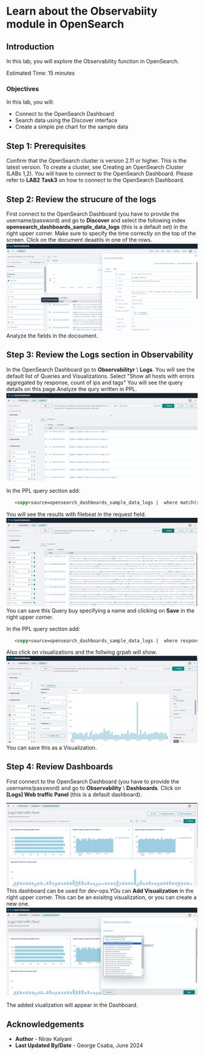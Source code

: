 # Learn about the Observabiity module in OpenSearch 

## Introduction

In this lab, you will explore the Observability function in OpenSearch.

Estimated Time: 15 minutes

### Objectives

In this lab, you will:
- Connect to the OpenSearch Dashboard
- Search data using the Discover interface
- Create a simple pie chart for the sample data

## Step 1: Prerequisites
Confirm that the OpenSearch cluster is version 2.11 or higher.  This is the latest version. To create a cluster, see Creating an OpenSearch Cluster (LABs 1,2). You will have to connect to the OpenSearch Dashboard.
Please refer to **LAB2** **Task3** on how to connect to the OpenSearch Dashboard.

## Step 2: Review the strucure of the logs
First connect to the OpenSearch Dashboard (you have to provide the username/password) and go to **Discover** and select the following index **opensearch_dashboards_sample_data_logs** (this is a default set) in the right upper corner. Make sure to specify the time correctly on the top of the screen. Click on the document deaatils in one of the rows.  
   ![OpenSearch Dashboards - Document Details](../images/image-observability1.png)
Analyze the fields in the docoument.


## Step 3: Review the Logs section in Observability 
In the OpenSearch Dashboard  go to **Observabilityr** \ **Logs**. You will see the default list of Queries and Visualizations. Select 
"Show all hosts with errors aggregated by response, count of ips and tags"
 You will see the query details on this page.Analyze the qury written in PPL.  
   ![OpenSearch Dashboards - Document Details](../images/image-observability2.png)

In the PPL query section add:
```html
   <copy>source=opensearch_dashboards_sample_data_logs |  where match(request,'filebeat')</copy>
   ```
 You will see the results with filebeat in the request field.  
   ![OpenSearch Dashboards - Document Details](../images/image-observability3.png)
You can save this Query buy specifying a name and clicking on **Save** in the right upper corner.

In the PPL query section add:
```html
   <copy>source=opensearch_dashboards_sample_data_logs |  where response='503' or response='404' |  stats count() by span(timestamp,1d)</copy>
   ```
Also click on visualizations and the follwing grpah will show.
 ![OpenSearch Dashboards - Document Details](../images/image-observability4.png)
You can save this as a Visualization.

## Step 4: Review Dashboards
First connect to the OpenSearch Dashboard (you have to provide the username/password) and go to **Observability** \ **Dashboards**. Click on **[Logs] Web traffic Panel** (this is a default dashboard). 

   ![OpenSearch Dashboards - Document Details](../images/image-observability5.png)
This dashboard can be used for dev-ops.YOu can **Add Visualization** in the right upper corner. This can be an exisitng visualization, or you can create a new one.
   ![OpenSearch Dashboards - Document Details](../images/image-observability6.png)

The added viualization will appear in the Dashboard.

## Acknowledgements

* **Author** - Nirav Kalyani
* **Last Updated By/Date** - George Csaba, June 2024